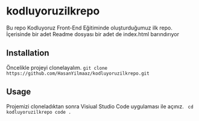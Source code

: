 # kodluyoruzilkrepo
Bu repo Kodluyoruz Front-End Eğitiminde oluşturduğumuz ilk repo. İçerisinde bir adet Readme dosyası bir adet de index.html barındırıyor

## Installation
Öncelikle projeyi clonelayalım. 
` git clone https://github.com/HasanYilmaaz/kodluyoruzilkrepo.git `

## Usage
Projemizi cloneladıktan sonra Visiual Studio Code uygulaması ile açınız.
` cd kodluyoruzilkrepo
  code .`
  
